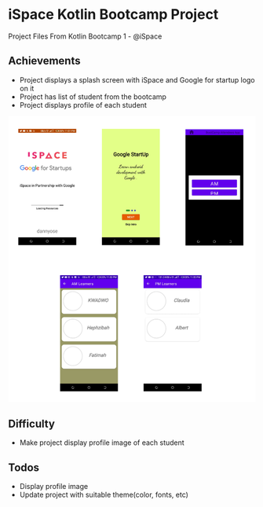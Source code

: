 # iSpace Kotlin Bootcamp Project
Project Files From Kotlin Bootcamp 1 - @iSpace

## Achievements
+ Project displays a splash screen with iSpace and Google for startup logo on it
+ Project has list of student from the bootcamp
+ Project displays profile of each student

![Project ui](bootcamp.png)

## Difficulty
+ Make project display profile image of each student

## Todos
+ Display profile image
+ Update project with suitable theme(color, fonts, etc)